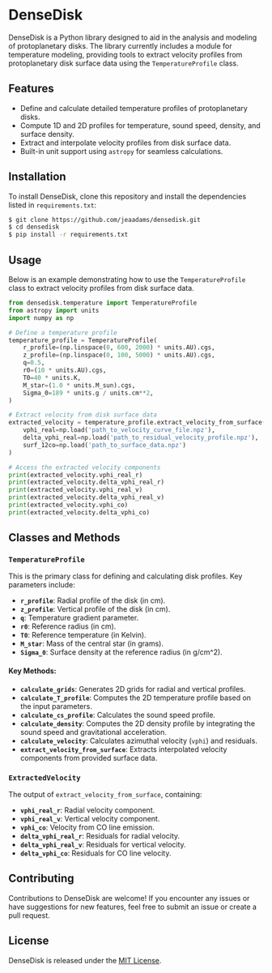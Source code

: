# DenseDisk

DenseDisk is a Python library designed to aid in the analysis and modeling of protoplanetary disks. The library currently includes a module for temperature modeling, providing tools to extract velocity profiles from protoplanetary disk surface data using the `TemperatureProfile` class.

## Features

- Define and calculate detailed temperature profiles of protoplanetary disks.
- Compute 1D and 2D profiles for temperature, sound speed, density, and surface density.
- Extract and interpolate velocity profiles from disk surface data.
- Built-in unit support using `astropy` for seamless calculations.

## Installation

To install DenseDisk, clone this repository and install the dependencies listed in `requirements.txt`:

```bash
$ git clone https://github.com/jeaadams/densedisk.git
$ cd densedisk
$ pip install -r requirements.txt
```

## Usage

Below is an example demonstrating how to use the `TemperatureProfile` class to extract velocity profiles from disk surface data.

```python
from densedisk.temperature import TemperatureProfile
from astropy import units
import numpy as np

# Define a temperature profile
temperature_profile = TemperatureProfile(
    r_profile=(np.linspace(0, 600, 2000) * units.AU).cgs,
    z_profile=(np.linspace(0, 100, 5000) * units.AU).cgs,
    q=0.5,
    r0=(10 * units.AU).cgs,
    T0=40 * units.K,
    M_star=(1.0 * units.M_sun).cgs,
    Sigma_0=189 * units.g / units.cm**2,
)

# Extract velocity from disk surface data
extracted_velocity = temperature_profile.extract_velocity_from_surface(
    vphi_real=np.load('path_to_velocity_curve_file.npz'),
    delta_vphi_real=np.load('path_to_residual_velocity_profile.npz'),
    surf_12co=np.load('path_to_surface_data.npz')
)

# Access the extracted velocity components
print(extracted_velocity.vphi_real_r)
print(extracted_velocity.delta_vphi_real_r)
print(extracted_velocity.vphi_real_v)
print(extracted_velocity.delta_vphi_real_v)
print(extracted_velocity.vphi_co)
print(extracted_velocity.delta_vphi_co)
```

## Classes and Methods

### `TemperatureProfile`
This is the primary class for defining and calculating disk profiles. Key parameters include:

- **`r_profile`**: Radial profile of the disk (in cm).
- **`z_profile`**: Vertical profile of the disk (in cm).
- **`q`**: Temperature gradient parameter.
- **`r0`**: Reference radius (in cm).
- **`T0`**: Reference temperature (in Kelvin).
- **`M_star`**: Mass of the central star (in grams).
- **`Sigma_0`**: Surface density at the reference radius (in g/cm^2).

#### Key Methods:

- **`calculate_grids`**: Generates 2D grids for radial and vertical profiles.
- **`calculate_T_profile`**: Computes the 2D temperature profile based on the input parameters.
- **`calculate_cs_profile`**: Calculates the sound speed profile.
- **`calculate_density`**: Computes the 2D density profile by integrating the sound speed and gravitational acceleration.
- **`calculate_velocity`**: Calculates azimuthal velocity (`vphi`) and residuals.
- **`extract_velocity_from_surface`**: Extracts interpolated velocity components from provided surface data.

### `ExtractedVelocity`
The output of `extract_velocity_from_surface`, containing:

- **`vphi_real_r`**: Radial velocity component.
- **`vphi_real_v`**: Vertical velocity component.
- **`vphi_co`**: Velocity from CO line emission.
- **`delta_vphi_real_r`**: Residuals for radial velocity.
- **`delta_vphi_real_v`**: Residuals for vertical velocity.
- **`delta_vphi_co`**: Residuals for CO line velocity.

## Contributing

Contributions to DenseDisk are welcome! If you encounter any issues or have suggestions for new features, feel free to submit an issue or create a pull request.

## License

DenseDisk is released under the [MIT License](LICENSE).

